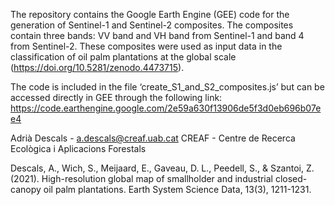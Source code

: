 The repository contains the Google Earth Engine (GEE) code for the generation of Sentinel-1 and Sentinel-2 composites. The composites contain three bands: VV band and VH band from Sentinel-1 and band 4 from Sentinel-2. These composites were used as input data in the classification of oil palm plantations at the global scale (https://doi.org/10.5281/zenodo.4473715).

The code is included in the file ‘create_S1_and_S2_composites.js’ but can be accessed directly in GEE through the following link:
https://code.earthengine.google.com/2e59a630f13906de5f3d0eb696b07ee4

Adrià Descals - a.descals@creaf.uab.cat
CREAF - Centre de Recerca Ecològica i Aplicacions Forestals

Descals, A., Wich, S., Meijaard, E., Gaveau, D. L., Peedell, S., & Szantoi, Z. (2021). High-resolution global map of smallholder and industrial closed-canopy oil palm plantations. Earth System Science Data, 13(3), 1211-1231.
